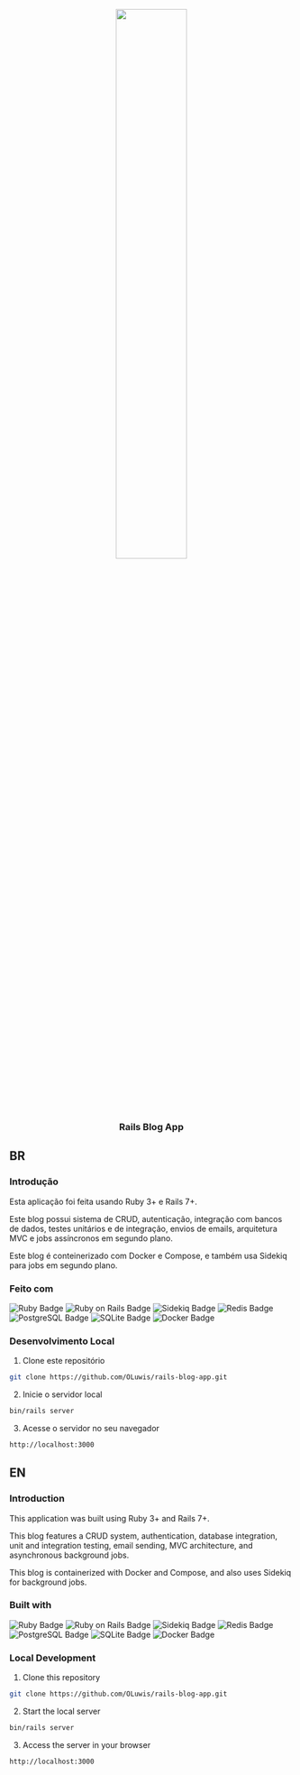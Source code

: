 <p align="center">
  <img src="https://upload.wikimedia.org/wikipedia/commons/6/62/Ruby_On_Rails_Logo.svg" style="display:block; width: 50%;">
  <h3 align="center">
    Rails Blog App
  </h3>
</p>

## BR

### Introdução

Esta aplicação foi feita usando Ruby 3+ e Rails 7+.

Este blog possui sistema de CRUD, autenticação, integração com bancos de dados, testes unitários e de integração, envios de emails, arquitetura MVC e jobs assíncronos em segundo plano.

Este blog é conteinerizado com Docker e Compose, e também usa Sidekiq para jobs em segundo plano.

### Feito com
![Ruby Badge](https://img.shields.io/badge/Ruby-CC342D?logo=ruby&logoColor=fff&style=for-the-badge)
![Ruby on Rails Badge](https://img.shields.io/badge/Ruby%20on%20Rails-D30001?logo=rubyonrails&logoColor=fff&style=for-the-badge)
![Sidekiq Badge](https://img.shields.io/badge/Sidekiq-B1003E?logo=sidekiq&logoColor=fff&style=for-the-badge)
![Redis Badge](https://img.shields.io/badge/Redis-FF4438?logo=redis&logoColor=fff&style=for-the-badge)
![PostgreSQL Badge](https://img.shields.io/badge/PostgreSQL-4169E1?logo=postgresql&logoColor=fff&style=for-the-badge)
![SQLite Badge](https://img.shields.io/badge/SQLite-003B57?logo=sqlite&logoColor=fff&style=for-the-badge)
![Docker Badge](https://img.shields.io/badge/Docker-2496ED?logo=docker&logoColor=fff&style=for-the-badge)

### Desenvolvimento Local

1. Clone este repositório
```sh
git clone https://github.com/OLuwis/rails-blog-app.git
```
2. Inicie o servidor local
```sh
bin/rails server
```
3. Acesse o servidor no seu navegador
```sh
http://localhost:3000
```

## EN

### Introduction

This application was built using Ruby 3+ and Rails 7+.

This blog features a CRUD system, authentication, database integration, unit and integration testing, email sending, MVC architecture, and asynchronous background jobs.

This blog is containerized with Docker and Compose, and also uses Sidekiq for background jobs.

### Built with
![Ruby Badge](https://img.shields.io/badge/Ruby-CC342D?logo=ruby&logoColor=fff&style=for-the-badge)
![Ruby on Rails Badge](https://img.shields.io/badge/Ruby%20on%20Rails-D30001?logo=rubyonrails&logoColor=fff&style=for-the-badge)
![Sidekiq Badge](https://img.shields.io/badge/Sidekiq-B1003E?logo=sidekiq&logoColor=fff&style=for-the-badge)
![Redis Badge](https://img.shields.io/badge/Redis-FF4438?logo=redis&logoColor=fff&style=for-the-badge)
![PostgreSQL Badge](https://img.shields.io/badge/PostgreSQL-4169E1?logo=postgresql&logoColor=fff&style=for-the-badge)
![SQLite Badge](https://img.shields.io/badge/SQLite-003B57?logo=sqlite&logoColor=fff&style=for-the-badge)
![Docker Badge](https://img.shields.io/badge/Docker-2496ED?logo=docker&logoColor=fff&style=for-the-badge)

### Local Development

1. Clone this repository
```sh
git clone https://github.com/OLuwis/rails-blog-app.git
```
2. Start the local server
```sh
bin/rails server
```
3. Access the server in your browser
```sh
http://localhost:3000
```
